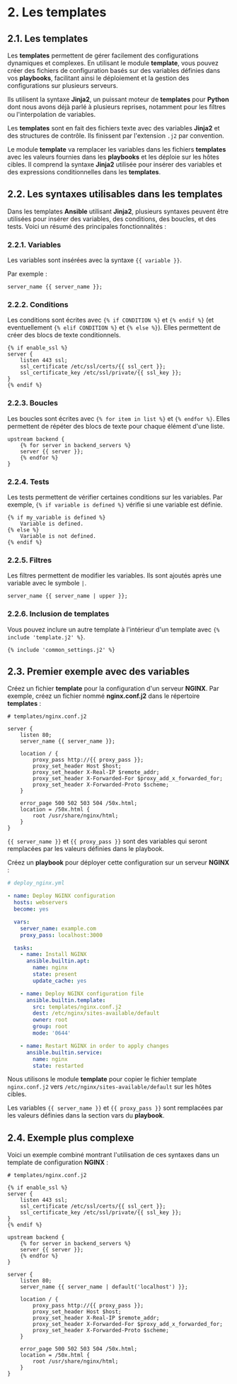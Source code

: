 # 2. Les templates

## 2.1. Les templates

Les **templates** permettent de gérer facilement des configurations dynamiques et complexes. En utilisant le module **template**, vous pouvez créer des fichiers de configuration basés sur des variables définies dans vos **playbooks**, facilitant ainsi le déploiement et la gestion des configurations sur plusieurs serveurs.

Ils utilisent la syntaxe **Jinja2**, un puissant moteur de **templates** pour **Python** dont nous avons déjà parlé à plusieurs reprises, notamment pour les filtres ou l'interpolation de variables.

Les **templates** sont en fait des fichiers texte avec des variables **Jinja2** et des structures de contrôle. Ils finissent par l'extension `.j2` par convention.

Le module **template** va remplacer les variables dans les fichiers **templates** avec les valeurs fournies dans les **playbooks** et les déploie sur les hôtes cibles. Il comprend la syntaxe **Jinja2** utilisée pour insérer des variables et des expressions conditionnelles dans les **templates**.

## 2.2. Les syntaxes utilisables dans les templates

Dans les templates **Ansible** utilisant **Jinja2**, plusieurs syntaxes peuvent être utilisées pour insérer des variables, des conditions, des boucles, et des tests. Voici un résumé des principales fonctionnalités :

### 2.2.1. Variables

Les variables sont insérées avec la syntaxe `{{ variable }}`. 

Par exemple :

```JINJA
server_name {{ server_name }};
```

### 2.2.2. Conditions

Les conditions sont écrites avec `{% if CONDITION %}` et `{% endif %}` (et eventuellement `{% elif CONDITION %}` et  `{% else %}`). Elles permettent de créer des blocs de texte conditionnels.

```JINJA
{% if enable_ssl %}
server {
    listen 443 ssl;
    ssl_certificate /etc/ssl/certs/{{ ssl_cert }};
    ssl_certificate_key /etc/ssl/private/{{ ssl_key }};
}
{% endif %}
```

### 2.2.3. Boucles

Les boucles sont écrites avec `{% for item in list %}` et `{% endfor %}`. Elles permettent de répéter des blocs de texte pour chaque élément d'une liste.

```JINJA
upstream backend {
    {% for server in backend_servers %}
    server {{ server }};
    {% endfor %}
}
```

### 2.2.4. Tests
Les tests permettent de vérifier certaines conditions sur les variables. Par exemple, `{% if variable is defined %}` vérifie si une variable est définie.

```JINJA
{% if my_variable is defined %}
    Variable is defined.
{% else %}
    Variable is not defined.
{% endif %}
```

### 2.2.5. Filtres

Les filtres permettent de modifier les variables. Ils sont ajoutés après une variable avec le symbole `|`.

```JINJA
server_name {{ server_name | upper }};
```

### 2.2.6. Inclusion de templates

Vous pouvez inclure un autre template à l'intérieur d'un template avec `{% include 'template.j2' %}`.

```JINJA
{% include 'common_settings.j2' %}
```

## 2.3. Premier exemple avec des variables

Créez un fichier **template** pour la configuration d'un serveur **NGINX**. Par exemple, créez un fichier nommé **nginx.conf.j2** dans le répertoire **templates** :

```JINJA
# templates/nginx.conf.j2

server {
    listen 80;
    server_name {{ server_name }};

    location / {
        proxy_pass http://{{ proxy_pass }};
        proxy_set_header Host $host;
        proxy_set_header X-Real-IP $remote_addr;
        proxy_set_header X-Forwarded-For $proxy_add_x_forwarded_for;
        proxy_set_header X-Forwarded-Proto $scheme;
    }

    error_page 500 502 503 504 /50x.html;
    location = /50x.html {
        root /usr/share/nginx/html;
    }
}
```

`{{ server_name }}` et `{{ proxy_pass }}` sont des variables qui seront remplacées par les valeurs définies dans le playbook.

Créez un **playbook** pour déployer cette configuration sur un serveur **NGINX** :

```YAML
# deploy_nginx.yml

- name: Deploy NGINX configuration
  hosts: webservers
  become: yes

  vars:
    server_name: example.com
    proxy_pass: localhost:3000

  tasks:
    - name: Install NGINX
      ansible.builtin.apt:
        name: nginx
        state: present
        update_cache: yes

    - name: Deploy NGINX configuration file
      ansible.builtin.template:
        src: templates/nginx.conf.j2
        dest: /etc/nginx/sites-available/default
        owner: root
        group: root
        mode: '0644'

    - name: Restart NGINX in order to apply changes
      ansible.builtin.service:
        name: nginx
        state: restarted
```

Nous utilisons le module **template** pour copier le fichier template `nginx.conf.j2` vers `/etc/nginx/sites-available/default` sur les hôtes cibles.

Les variables `{{ server_name }}` et `{{ proxy_pass }}` sont remplacées par les valeurs définies dans la section vars du **playbook**.

## 2.4. Exemple plus complexe

Voici un exemple combiné montrant l'utilisation de ces syntaxes dans un template de configuration **NGINX** :

```JINJA
# templates/nginx.conf.j2

{% if enable_ssl %}
server {
    listen 443 ssl;
    ssl_certificate /etc/ssl/certs/{{ ssl_cert }};
    ssl_certificate_key /etc/ssl/private/{{ ssl_key }};
}
{% endif %}

upstream backend {
    {% for server in backend_servers %}
    server {{ server }};
    {% endfor %}
}

server {
    listen 80;
    server_name {{ server_name | default('localhost') }};

    location / {
        proxy_pass http://{{ proxy_pass }};
        proxy_set_header Host $host;
        proxy_set_header X-Real-IP $remote_addr;
        proxy_set_header X-Forwarded-For $proxy_add_x_forwarded_for;
        proxy_set_header X-Forwarded-Proto $scheme;
    }

    error_page 500 502 503 504 /50x.html;
    location = /50x.html {
        root /usr/share/nginx/html;
    }
}
```